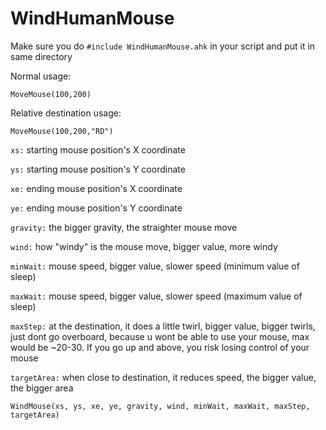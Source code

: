 # WindHumanMouse

Make sure you do `#include WindHumanMouse.ahk` in your script and put it in same directory

Normal usage:

`MoveMouse(100,200)`

Relative destination usage:

`MoveMouse(100,200,"RD")`


`xs:` starting mouse position's X coordinate

`ys:` starting mouse position's Y coordinate

`xe:` ending mouse position's X coordinate

`ye:` ending mouse position's Y coordinate

`gravity:` the bigger gravity, the straighter mouse move

`wind:` how "windy" is the mouse move, bigger value, more windy

`minWait:` mouse speed, bigger value, slower speed (minimum value of sleep)

`maxWait:` mouse speed, bigger value, slower speed (maximum value of sleep)

`maxStep:` at the destination, it does a little twirl, bigger value, bigger twirls, just dont go overboard, because u wont be able to use your mouse, max would be ~20-30. If you go up and above, you risk losing control of your mouse

`targetArea:` when close to destination, it reduces speed, the bigger value, the bigger area


```autohotkey
WindMouse(xs, ys, xe, ye, gravity, wind, minWait, maxWait, maxStep, targetArea)
````
